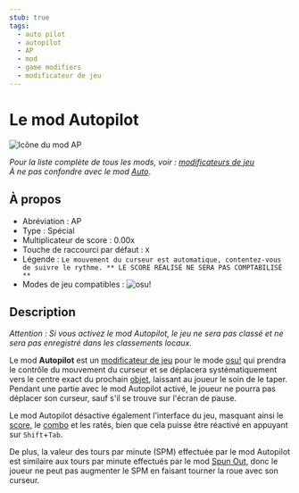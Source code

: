```yaml
---
stub: true
tags:
  - auto pilot
  - autopilot
  - AP
  - mod
  - game modifiers
  - modificateur de jeu
---
```


# Le mod Autopilot

![Icône du mod AP](/wiki/shared/mods/AP.png "Icône du mod Autopilot (AP)")

*Pour la liste complète de tous les mods, voir : [modificateurs de jeu](/wiki/Game_modifier)*\
*À ne pas confondre avec le mod [Auto](/wiki/Game_modifier/Auto)*.

## À propos

- Abréviation : AP
- Type : Spécial
- Multiplicateur de score : 0.00x
- Touche de raccourci par défaut : `X`
- Légende : `Le mouvement du curseur est automatique, contentez-vous de suivre le rythme. ** LE SCORE RÉALISÉ NE SERA PAS COMPTABILISÉ **`
- Modes de jeu compatibles : ![][osu!]

## Description

*Attention : Si vous activez le mod Autopilot, le jeu ne sera pas classé et ne sera pas enregistré dans les classements locaux.*

Le mod **Autopilot** est un [modificateur de jeu](/wiki/Game_modifier) pour le mode [osu!](/wiki/Game_mode/osu!) qui prendra le contrôle du mouvement du curseur et se déplacera systématiquement vers le centre exact du prochain [objet](/wiki/Hit_object), laissant au joueur le soin de le taper. Pendant une partie avec le mod Autopilot activé, le joueur ne pourra pas déplacer son curseur, sauf s'il se trouve sur l'écran de pause.

Le mod Autopilot désactive également l'interface du jeu, masquant ainsi le [score](/wiki/Score), le [combo](/wiki/Beatmapping/Combo) et les ratés, bien que cela puisse être réactivé en appuyant sur `Shift`+`Tab`.

De plus, la valeur des tours par minute (SPM) effectuée par le mod Autopilot est similaire aux tours par minute effectués par le mod [Spun Out](/wiki/Game_modifier/Spun_out), donc le joueur ne peut pas augmenter le SPM en faisant tourner la roue avec son curseur.

[osu!]: /wiki/shared/mode/osu.png "osu!"

